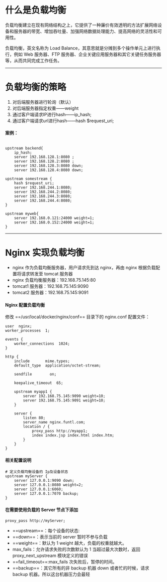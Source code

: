 # 什么是负载均衡

负载均衡建立在现有网络结构之上，它提供了一种廉价有效透明的方法扩展网络设备和服务器的带宽、增加吞吐量、加强网络数据处理能力、提高网络的灵活性和可用性。

负载均衡，英文名称为 Load Balance，其意思就是分摊到多个操作单元上进行执行，例如 Web 服务器、FTP 服务器、企业关键应用服务器和其它关键任务服务器等，从而共同完成工作任务。

---
# 负载均衡的策略
1. 对后端服务器进行轮询（默认）
1. 对后端服务器指定权重——weight
1. 通过客户端请求IP进行hash——ip_hash;
1. 通过客户端请求url进行hash——hash $request_uri;

#### 案例：

```

upstream backend{
    ip_hash;
    server 192.168.128.1:8080 ;
    server 192.168.128.2:8080 ;
    server 192.168.128.3:8080 down;
    server 192.168.128.4:8080 down;
```

```
upstream somestream {
    hash $request_uri;
    server 192.168.244.1:8080;
    server 192.168.244.2:8080;
    server 192.168.244.3:8080;
    server 192.168.244.4:8080;
}

```

```
upstream myweb{
    server 192.168.0.121:24000 weight=1;
    server 192.168.0.152:24000 weight=1;
}	
```

---

# Nginx 实现负载均衡

- nginx 作为负载均衡服务器，用户请求先到达 nginx，再由 nginx 根据负载配置将请求转发至 tomcat 服务器
- nginx 负载均衡服务器：192.168.75.145:80
- tomcat1 服务器：192.168.75.145:9090
- tomcat2 服务器：192.168.75.145:9091

#### Nginx 配置负载均衡

修改 ==/usr/local/docker/nginx/conf== 目录下的 nginx.conf 配置文件：


```
user  nginx;
worker_processes  1;

events {
    worker_connections  1024;
}

http {
    include       mime.types;
    default_type  application/octet-stream;

    sendfile        on;

    keepalive_timeout  65;

    upstream myapp1 {
        server 192.168.75.145:9090 weight=10;
        server 192.168.75.145:9091 weight=10;
    }

    server {
        listen 80;
        server_name nginx.funtl.com;
        location / {
            proxy_pass http://myapp1;
            index index.jsp index.html index.htm;
        }
    }
}
```
#### 相关配置说明


```
# 定义负载均衡设备的 Ip及设备状态 
upstream myServer {
    server 127.0.0.1:9090 down;
    server 127.0.0.1:8080 weight=2;
    server 127.0.0.1:6060;
    server 127.0.0.1:7070 backup;
}
```

#### 在需要使用负载的 Server 节点下添加


```
proxy_pass http://myServer;
```

- ==upstream==：每个设备的状态:
- ==down==：表示当前的 server 暂时不参与负载
- ==weight==：默认为 1 weight 越大，负载的权重就越大。
- max_fails：允许请求失败的次数默认为 1 当超过最大次数时，返回 proxy_next_upstream 模块定义的错误
- ==fail_timeout==:max_fails 次失败后，暂停的时间。
- ==backup==：其它所有的非 backup 机器 down 或者忙的时候，请求 backup 机器。所以这台机器压力会最轻
 







































